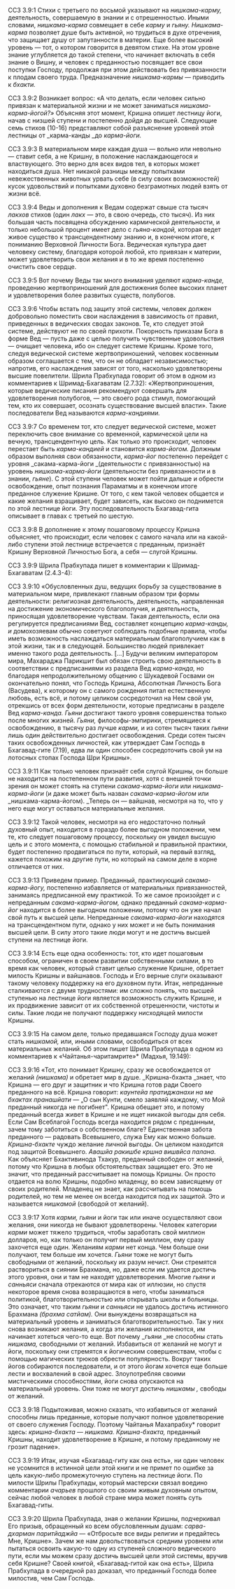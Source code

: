 ССЗ 3.9:1	Стихи с третьего по восьмой указывают на _нишкама-карму,_ деятельность, совершаемую в знании и с отрешенностью. Иными словами, _нишкама-карма_ совмещает в себе _карму_ и _гьяну. Нишкама-карма_ позволяет душе быть активной, но трудиться в духе отречения, что защищает душу от запутанности в материи. Еще более высокий уровень — тот, о котором говорится в девятом стихе. На этом уровне знание углубляется до такой степени, что начинает включать в себя знание о Вишну, и человек с преданностью посвящает все свои поступки Господу, продолжая при этом действовать без привязанности к плодам своего труда. Предназначение _нишкама-кармы —_ приводить к _бхакти._

ССЗ 3.9:2	Возникает вопрос: «А что делать, если человек сильно привязан к материальной жизни и не может заниматься _нишкама-карма-йогой?»_ Объясняя этот момент, Кришна опишет лестницу йоги, начав с низшей ступени и постепенно дойдя до высшей. Следующие семь стихов (10-16) представляют собой разъяснение уровней этой лестницы от _карма-канды _до _карма-йоги._

ССЗ 3.9:3	В материальном мире каждая душа — вольно или невольно — ставит себя, а не Кришну, в положение наслаждающегося и властвующего. Это верно для всех видов тел, в которых может находиться душа. Нет никакой разницы между попытками невежественных животных урвать себе (в силу своих возможностей) кусок удовольствий и попытками духовно безграмотных людей взять от жизни всё.

ССЗ 3.9:4	Веды и дополнения к Ведам содержат свыше ста тысяч _лакхов_ стихов (один _лакх —_ это, в свою очередь, сто тысяч). Из них большая часть посвящена обсуждению кармической деятельности, и только небольшой процент имеет дело с _гьяна-кандой,_ которая ведет живое существо к трансцендентному знанию и, в конечном итоге, к пониманию Верховной Личности Бога. Ведическая культура дает человеку систему, благодаря которой любой, кто привязан к материи, может удовлетворить свои желания и в то же время постепенно очистить свое сердце.

ССЗ 3.9:5	Вот почему Веды так много внимания уделяют _карма-канде,_ проведению жертвоприношений для достижения более высоких планет и удовлетворения более развитых существ, полубогов.

ССЗ 3.9:6	Чтобы встать под защиту этой системы, человек должен добровольно поместить свои наслаждения в зависимость от правил, приведенных в ведических сводах законов. Те, кто следует этой системе, действуют не по своей прихоти. Покорность приказам Бога в форме Вед — пусть даже с целью получить чувственные удовольствия — очищает человека, ибо он следует системе Кришны. Кроме того, следуя ведической системе жертвоприношений, человек косвенным образом соглашается с тем, что он не обладает независимостью; напротив, его наслаждения зависят от того, насколько удовлетворены высшие повелители. Шрила Прабхупада говорит об этом в одном из комментариев к Шримад-Бхагаватам (2.7.32): «Жертвоприношения, которые ведические писания рекомендуют совершать для удовлетворения полубогов, — это своего рода стимул, помогающий тем, кто их совершает, осознать существование высшей власти». Такие последователи Вед называются _карма-кандиями._

ССЗ 3.9:7	Со временем тот, кто следует ведической системе, может переключить свое внимание со временной, кармической цели на вечную, трансцендентную цель. Как только это происходит, человек перестает быть _карма-кандией_ и становится _карма-йогом._ Должным образом выполняя свои обязанности, _карма-йог_ постепенно перейдет с уровня _сакама-карма-йоги _(деятельности с привязанностью) на уровень _нишкама-карма-йоги_ (деятельности без привязанности и в знании, _гьяне_). С этой ступени человек может пойти дальше и обрести освобождение, опыт познания Параматмы и в конечном итоге преданное служение Кришне. От того, с кем такой человек общается и какие желания взращивает, будет зависеть, как высоко он поднимется по этой лестнице йоги. Эту последовательность Бхагавад-гита описывает в главах с третьей по шестую.

ССЗ 3.9:8	В дополнение к этому пошаговому процессу Кришна объясняет, что происходит, если человек с самого начала или на какой-либо ступени этой лестнице встречается с преданным, признаёт Кришну Верховной Личностью Бога, а себя — слугой Кришны.

ССЗ 3.9:9	Шрила Прабхупада пишет в комментарии к Шримад-Бхагаватам (2.4.3-4):

ССЗ 3.9:10	«Обусловленных душ, ведущих борьбу за существование в материальном мире, привлекают главным образом три формы деятельности: религиозная деятельность, деятельность, направленная на достижение экономического благополучия, и деятельность, приносящая удовлетворение чувствам. Такая деятельность, если она регулируется предписаниями Вед, составляет концепцию _карма-канды, и_ домохозяевам обычно советуют соблюдать подобные правила, чтобы иметь возможность наслаждаться материальным благополучием как в этой жизни, так и в следующей. Большинство людей привлекает именно такого рода деятельность. [...] Будучи великим императором мира, Махараджа Парикшит был обязан строить свою деятельность в соответствии с предписаниями из раздела Вед _карма-канда,_ но благодаря непродолжительному общению с Шукадевой Госвами он окончательно понял, что Господь Кришна, Абсолютная Личность Бога (Васудева), к которому он с самого рождения питал естественную любовь, есть всё, и потому целиком сосредоточил на Нем свой ум, отрекшись от всех форм деятельности, которые предписаны в разделе Вед _карма-канда. Гьяни_ достигают такого уровня совершенства только после многих жизней. _Гьяни,_ философы-эмпирики, стремящиеся к освобождению, в тысячу раз лучше _карми,_ и из сотен тысяч таких _гьяни_ лишь один действительно достигает освобождения. Среди сотен тысяч таких освобожденных личностей, как утверждает Сам Господь в Бхагавад-гите (7.19), едва ли один способен сосредоточить свой ум на лотосных стопах Господа Шри Кришны».

ССЗ 3.9:11	Как только человек признаёт себя слугой Кришны, он больше не находится на постепенном пути развития, хотя с внешней точки зрения он может стоять на ступени _сакама-карма-йоги_ или _нишкама-карма-йоги_ (и даже может быть назван _сакама-карма-йогом_ или _нишкама-карма-йогом). _Теперь он — вайшнав, несмотря на то, что у него еще могут оставаться материальные желания.

ССЗ 3.9:12	Такой человек, несмотря на его недостаточно полный духовный опыт, находится в гораздо более выгодном положении, чем те, кто следует пошаговому процессу, поскольку он увидел высшую цель и с этого момента, с помощью стабильной и правильной практики, будет постепенно продвигаться по пути, который, на первый взгляд, кажется похожим на другие пути, но который на самом деле в корне отличается от них.

ССЗ 3.9:13	Приведем пример. Преданный, практикующий _сакама-карма-йогу,_ постепенно избавляется от материальных привязанностей, занимаясь предписанной ему практикой. То же самое произойдет и с непреданным _сакама-карма-йогом,_ однако преданный _сакама-карма-йог_ находится в более выгодном положении, потому что он уже начал свой путь к высшей цели. Непреданные _сакама-карма-йоги_ находятся на трансцендентном пути, однако у них может и не быть понимания высшей цели. В силу этого такие люди могут и не достичь высшей ступени на лестнице йоги.

ССЗ 3.9:14	Есть еще одна особенность: тот, кто идет пошаговым способом, ограничен в своем развитии собственными силами, в то время как человек, который ставит целью служение Кришне, обретает милость Кришны и вайшнавов. Господь и Его верные слуги оказывают такому человеку поддержку на его духовном пути. Итак, непреданные сталкиваются с двумя трудностями: им сложно понять, что высшей ступенью на лестнице йоги является возможность служить Кришне, и их продвижение зависит от их собственной отрешенности, чистоты и силы. Такие люди не получают поддержку нисходящей милости Кришны.

ССЗ 3.9:15	На самом деле, только предавшаяся Господу душа может стать _нишкамой,_ или, иными словами, освободиться от всех материальных желаний. Об этом пишет Шрила Прабхупада в одном из комментариев к «Чайтанья-чаритамрите»\* (Мадхья, 19.149):

ССЗ 3.9:16	«Тот, кто понимает Кришну, сразу же освобождается от желаний _(нишкама)_ и обретает мир в душе. _Кришна-бхакта _знает, что Кришна — его друг и защитник и что Кришна готов ради Своего преданного на всё. Кришна говорит: _каунтейа пратиджанахи на ме бхактах пранашйати_ — „О сын Кунти, смело заявляй каждому, что Мой преданный никогда не погибнет". Кришна обещает это, и потому преданный всегда живет в Кришне и не ищет никакой выгоды для себя. Если Сам Всеблагой Господь всегда находится рядом с преданным, зачем тому заботиться о собственном благе? Единственная забота преданного — радовать Всевышнего, служа Ему как можно больше. _Кришна-бхакте_ чуждо желание личной выгоды. Он целиком находится под защитой Всевышнего. _Авашйа ракишбе кршна вишвйса палана._ Как объясняет Бхактивинода Тхакур, преданный свободен от желаний, потому что Кришна в любых обстоятельствах защищает его. Это не значит, что преданный рассчитывает на помощь Кришны. Он просто отдается на волю Кришны, подобно младенцу, во всем зависящему от своих родителей. Младенец не знает, как рассчитывать на помощь родителей, но тем не менее он всегда находится под их защитой. Это и называется _нишкамой_ (свободой от желаний).

ССЗ 3.9:17	Хотя _карми, гьяни_ и йоги так или иначе осуществляют свои желания, они никогда не бывают удовлетворены. Человек категории _карми_ может тяжело трудиться, чтобы заработать свой миллион долларов, но, как только он получит первый миллион, ему сразу захочется еще один. Желаниям _карми_ нет конца. Чем больше они получают, тем больше им хочется. _Гьяни_ тоже не могут быть свободными от желаний, поскольку их разум нечист. Они стремятся раствориться в сиянии Брахмана, но, даже если им удается достичь этого уровня, они и там не находят удовлетворения. Многие _гьяни_ и _санньяси_ сначала отрекаются от мира как от иллюзии, но спустя некоторое время снова возвращаются в него, чтобы заниматься политикой, благотворительностью или открывать школы и больницы. Это означает, что таким _гьяни_ и _санньяси_ не удалось достичь истинного Брахмана _(брахма сатйам)._ Они вынуждены возвращаться на материальный уровень и заниматься благотворительностью. Так у них снова возникают желания, а когда эти желания исполняются, им начинает хотеться чего-то еще. Вот почему _гьяни _не способны стать _нишкама,_ свободными от желаний. Избавиться от желаний не могут и йоги, поскольку они стремятся к йогическим совершенствам, чтобы с помощью магических трюков обрести популярность. Вокруг таких йогов собираются последователи, и от этого йогам хочется еще больше лести и восхвалений в свой адрес. Злоупотребляя своими мистическими способностями, йоги снова опускаются на материальный уровень. Они тоже не могут достичь _нишкамы ,_ свободы от желаний.

ССЗ 3.9:18	Подытоживая, можно сказать, что избавиться от желаний способны лишь преданные, которые получают полное удовлетворение от своего служения Господу. Поэтому Чайтанья Махапрабху\* говорит здесь: _кришна-бхакта_ — _нишкама. Кришна-бхакта,_ преданный Кришны, находит удовлетворение в Кришне, и потому преданному не грозит падение».

ССЗ 3.9:19	Итак, изучая «Бхагавад-гиту как она есть», ни один человек не усомнится в истинной цели этой книги и не примет по ошибке за цель какую-либо промежуточную ступень на лестнице йоги. По милости Шрилы Прабхупады, который мастерски связал воедино комментарии _ачарьев_ прошлого со своим живым духовным опытом, сейчас любой человек в любой стране мира может понять суть Бхагавад-гиты.

ССЗ 3.9:20	Шрила Прабхупада, зная о желании Кришны, подчеркивал Его призыв, обращенный ко всем обусловленным душам: _сарва-дхарман паритйаджйа_ — «Отбросьте все виды религии и предайтесь Мне, Кришне». Зачем же нам довольствоваться средним уровнем или пытаться освоить какую-то одну из ступеней сложного ведического пути, если мы можем сразу достичь высшей цели этой системы, вручив себя Кришне? Своей книгой, «Бхагавад-гитой как она есть», Шрила Прабхупада в очередной раз доказал, что преданный Господа более милостив, чем Сам Господь.